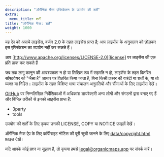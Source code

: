 ```yaml
---
description: "ऑर्गेनिक मैप्स एप्लिकेशन के उपयोग की शर्तें"
extra:
  menu_title: शर्तें
title: "ऑर्गेनिक मैप्स: शर्तें"
weight: 1000
---
```


यह ऐप को अपाचे लाइसेंस, वर्जन 2.0 के तहत लाइसेंस प्राप्त है; आप लाइसेंस के
अनुपालन को छोड़कर इस एप्लिकेशन का उपयोग नहीं कर सकते हैं।

आप [http://www.apache.org/licenses/LICENSE-2.0][license] पर लाइसेंस की एक
प्रति प्राप्त कर सकते हैं

जब तक लागू कानून की आवश्यकता न हो या लिखित रूप में सहमति न हो, लाइसेंस के
तहत वितरित सॉफ़्टवेयर को "जैसा है" आधार पर वितरित किया जाता है, बिना किसी
प्रकार की वारंटी या शर्तों के, या तो व्यक्त या निहित। लाइसेंस के तहत विशिष्ट
भाषा संचालन अनुमतियों और सीमाओं के लिए लाइसेंस देखें।

[GitHub][github] पर निम्नलिखित निर्देशिकाओं में अधिकांश डायरेक्टरी अन्य
लोगों और संगठनों द्वारा बनाए गए हैं और विभिन्न तरीकों से इनको लाइसेंस
प्राप्त हैं:

- 3party
- tools

उपयोग की शर्तों के लिए कृपया उनकी LICENSE, COPY या NOTICE फ़ाइलें देखें।

ऑर्गेनिक मैप्स ऐप के लिए कॉपीराइट नोटिस की पूरी सूची जानने के लिए
[data/copyright.html][copyright] फ़ाइल देखें।

यदि आपके कोई प्रश्न या सुझाव हैं, तो कृपया हमसे
[legal@organicmaps.app](mailto:legal@organicmaps.app) पर संपर्क करें।

[github]: https://github.com/organicmaps/organicmaps
[license]: http://www.apache.org/licenses/LICENSE-2.0
[copyright]: https://github.com/organicmaps/organicmaps/blob/master/data/copyright.html
